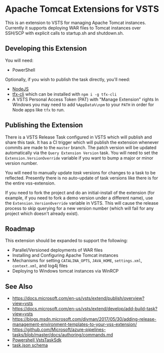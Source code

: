 # Apache Tomcat Extensions for VSTS 
This is an extension to VSTS for managing Apache Tomcat instances.  Currently it supports deploying WAR files to Tomcat instances over SSH/SCP with explicit calls to startup.sh and shutdown.sh.

## Developing this Extension
You will need: 
* PowerShell

Optionally, if you wish to publish the task directly, you'll need:
* [NodeJS](https://nodejs.org)
* [tfx-cli](https://docs.microsoft.com/en-us/vsts/extend/publish/command-line?view=vsts) which can be installed with `npm i -g tfx-cli`
* A VSTS Personal Access Token (PAT) with "Manage Extension" rights 
In Windows you may need to add `%AppData%\npm` to your `PATH` in order for Node apps like `tfx` to run.

## Publishing the Extension
There is a VSTS Release Task configured in VSTS which will publish and share this task.  It has a CI trigger which will publish the extension whenever commits are made to the `master` branch.  The patch version will be updated automatically via the `Query Extension Version` task.  You will need to set the `Extension.VersionOverride` variable if you want to bump a major or minor version number.

You will need to manually update *task* versions for changes to a task to be reflected.  Presently there is no auto-update of task versions like there is for the entire vss-extension.

If you need to fork the project and do an initial-install of the extension (for example, if you need to fork a demo version under a different name), use the `Extension.VersionOverride` variable in VSTS.  This will cause the release process to skip querying for a new version number (which will fail for any project which doesn't already exist).

## Roadmap
This extension should be expanded to support the following:

* Parallel/Versioned deployments of WAR files
* Installing and Configuring Apache Tomcat instances
* Mechanisms for setting `CATALINA_OPTS`, `JAVA_HOME`, `settings.xml`, `context.xml`, and log4j files
* Deploying to Windows tomcat instances via WinRCP

## See Also
* https://docs.microsoft.com/en-us/vsts/extend/publish/overview?view=vsts
* https://docs.microsoft.com/en-us/vsts/extend/develop/add-build-task?view=vsts
* https://blogs.msdn.microsoft.com/divman/2017/05/30/adding-release-management-environment-templates-to-your-vss-extension/
* https://github.com/Microsoft/azure-pipelines-tasks/blob/master/docs/authoring/commands.md
* [Powershell VstsTaskSdk](https://github.com/Microsoft/azure-pipelines-task-lib/)
* [task.json schema](https://github.com/Microsoft/azure-pipelines-task-lib/blob/master/tasks.schema.json)

